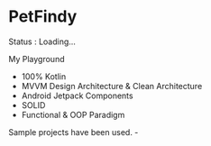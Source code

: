 # PetFindy
Status : Loading...

My Playground

* 100% Kotlin
* MVVM Design Architecture & Clean Architecture
* Android Jetpack Components
* SOLID 
* Functional & OOP Paradigm


Sample projects have been used. -


